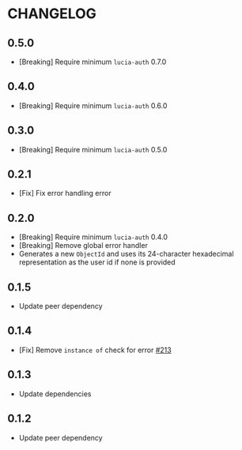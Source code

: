 # CHANGELOG

## 0.5.0

- [Breaking] Require minimum `lucia-auth` 0.7.0

## 0.4.0

- [Breaking] Require minimum `lucia-auth` 0.6.0

## 0.3.0

- [Breaking] Require minimum `lucia-auth` 0.5.0

## 0.2.1

- [Fix] Fix error handling error

## 0.2.0

- [Breaking] Require minimum `lucia-auth` 0.4.0
- [Breaking] Remove global error handler
- Generates a new `ObjectId` and uses its 24-character hexadecimal representation as the user id if none is provided

## 0.1.5

- Update peer dependency

## 0.1.4

- [Fix] Remove `instance of` check for error [#213](https://github.com/pilcrowOnPaper/lucia/issues/213)

## 0.1.3

- Update dependencies

## 0.1.2

- Update peer dependency
